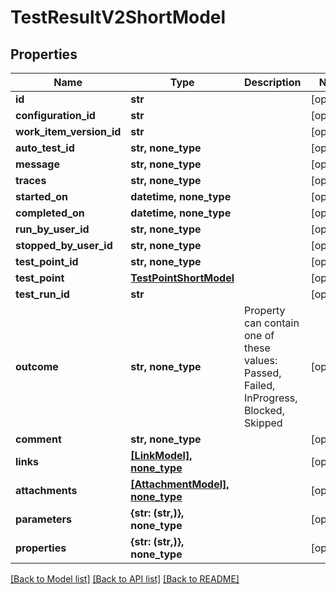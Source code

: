 # TestResultV2ShortModel


## Properties
Name | Type | Description | Notes
------------ | ------------- | ------------- | -------------
**id** | **str** |  | [optional] 
**configuration_id** | **str** |  | [optional] 
**work_item_version_id** | **str** |  | [optional] 
**auto_test_id** | **str, none_type** |  | [optional] 
**message** | **str, none_type** |  | [optional] 
**traces** | **str, none_type** |  | [optional] 
**started_on** | **datetime, none_type** |  | [optional] 
**completed_on** | **datetime, none_type** |  | [optional] 
**run_by_user_id** | **str, none_type** |  | [optional] 
**stopped_by_user_id** | **str, none_type** |  | [optional] 
**test_point_id** | **str, none_type** |  | [optional] 
**test_point** | [**TestPointShortModel**](TestPointShortModel.md) |  | [optional] 
**test_run_id** | **str** |  | [optional] 
**outcome** | **str, none_type** | Property can contain one of these values: Passed, Failed, InProgress, Blocked, Skipped | [optional] 
**comment** | **str, none_type** |  | [optional] 
**links** | [**[LinkModel], none_type**](LinkModel.md) |  | [optional] 
**attachments** | [**[AttachmentModel], none_type**](AttachmentModel.md) |  | [optional] 
**parameters** | **{str: (str,)}, none_type** |  | [optional] 
**properties** | **{str: (str,)}, none_type** |  | [optional] 

[[Back to Model list]](../README.md#documentation-for-models) [[Back to API list]](../README.md#documentation-for-api-endpoints) [[Back to README]](../README.md)


